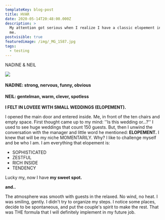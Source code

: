 ```yaml
---
templateKey: blog-post
title: HVAR
date: 2020-05-14T20:48:00.000Z
description: >
  My attention got serious when I realize I have a classic elopement in front of
  me.
postvisible: true
featuredimage: /img/_MG_1587.jpg
tags:
  - testing
---
```

NADINE & NEIL

![](/img/_MG_1874.jpg)

#### **NADINE:**     strong, nervous, funny, obvious

#### **NEIL:**            gentelman, warm, clever, spotless





**I FELT IN LOVEEE WITH SMALL WEDDINGS (ELOPEMENT).**

I opened the main door and entered inside. Me, in front of the ten chairs and empty space. First thought came up to my mind: ''Is this wedding or...?'' I used to see huge weddings that count 150 guests. But, then I unwind the conversation with the manager and little word he mentioned: **ELOPEMENT.** I knew that will be my niche MOMENTARILY.  Why? I like to challenge myself and be who I am. I am everything that elopement is:

* SOPHISTICATED
* ZESTFUL
* RICH INSIDE
* TENDENCY

Lucky my, now I have **my sweet spot.** 

**and..**

The atmosphere was smooth with guests in the relaxed. No wind, no heat. I was smiling, gently. I didn't try to organize my steps. I notice some places, decide to be spontaneous, and put the couple's spirit to make the rest. That was THE formula that I will definitely implement in my future job.
